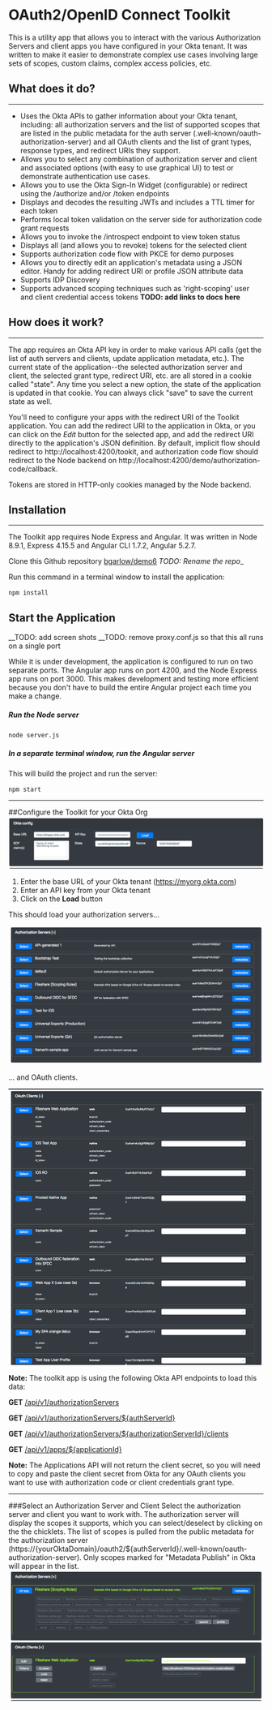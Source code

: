# OAuth2/OpenID Connect Toolkit
This is a utility app that allows you to interact with the various Authorization Servers and client apps you have configured in your Okta tenant. It was written to make it easier to demonstrate complex use cases involving large sets of scopes, custom claims, complex access policies, etc.

## What does it do?

---
- Uses the Okta APIs to gather information about your Okta tenant, including: all authorization servers and the list of supported scopes that are listed in the public metadata for the auth server (.well-known/oauth-authorization-server) and all OAuth clients and the list of grant types, response types, and redirect URIs they support.
- Allows you to select any combination of authorization server and client and associated options (with easy to use graphical UI) to test or demonstrate authentication use cases.
- Allows you to use the Okta Sign-In Widget (configurable) or redirect using the /authorize and/or /token endpoints
- Displays and decodes the resulting JWTs and includes a TTL timer for each token
- Performs local token validation on the server side for authorization code grant requests
- Allows you to invoke the /introspect endpoint to view token status
- Displays all (and allows you to revoke) tokens for the selected client
- Supports authorization code flow with PKCE for demo purposes
- Allows you to directly edit an application's metadata using a JSON editor. Handy for adding redirect URI or profile JSON attribute data
- Supports IDP Discovery
- Supports advanced scoping techniques such as 'right-scoping' user and client credential access tokens __TODO: add links to docs here__
## How does it work?

---
The app requires an Okta API key in order to make various API calls (get the list of auth servers and clients, update application metadata, etc.). The current state of the application--the selected authorization server and client, the selected grant type, redirect URI, etc. are all stored in a cookie called "state". Any time you select a new option, the state of the application is updated in that cookie. You can always click "save" to save the current state as well.

You'll need to configure your apps with the redirect URI of the Toolkit application. You can add the redirect URI to the application in Okta, or you can click on the _Edit_ button for the selected app, and add the redirect URI directly to the application's JSON definition. By default, implicit flow should redirect to http://localhost:4200/tookit, and authorization code flow should redirect to the Node backend on http://localhost:4200/demo/authorization-code/callback.

Tokens are stored in HTTP-only cookies managed by the Node backend. 
## Installation

---
The Toolkit app requires Node Express and Angular. It was written in Node 8.9.1, Express 4.15.5 and Angular CLI 1.7.2, Angular 5.2.7.

Clone this Github repository [bgarlow/demo6](https://github.com/bgarlow/demo6) _TODO: Rename the repo__

Run this command in a terminal window to install the application:
```
npm install
```
## Start the Application

__TODO: add screen shots
__TODO: remove proxy.conf.js so that this all runs on a single port

While it is under development, the application is configured to run on two separate ports. The Angular app runs on port 4200, and the Node Express app runs on port 3000. This makes development and testing more efficient because you don't have to build the entire Angular project each time you make a change. 

##### Run the Node server
```
node server.js
```

##### In a separate terminal window, run the Angular server
This will build the project and run the server:
```
npm start
```
---
##Configure the Toolkit for your Okta Org
![Okta Config](src/assets/okta_config.png)
1. Enter the base URL of your Okta tenant (https://myorg.okta.com)
2. Enter an API key from your Okta tenant
3. Click on the __Load__ button

This should load your authorization servers...

![Auth Servers](src/assets/auth_servers.png)

... and OAuth clients.

![OAuth Clients](src/assets/oauth_clients.png)

__Note:__ The toolkit app is using the following Okta API endpoints to load this data:

__GET__ [/api/v1/authorizationServers](https://developer.okta.com/docs/api/resources/authorization-servers#create-authorization-server)

__GET__ [/api/v1/authorizationServers/${authServerId}](https://developer.okta.com/docs/api/resources/authorization-servers#get-authorization-server)

__GET__ [/api/v1/authorizationServers/${authorizationServerId}/clients](https://developer.okta.com/docs/api/resources/authorization-servers#list-client-resources-for-an-authorization-server)

__GET__ [/api/v1/apps/${applicationId}](https://developer.okta.com/docs/api/resources/apps#get-application)

__Note:__ The Applications API will not return the client secret, so you will need to copy and paste the client secret from Okta for any OAuth clients you want to use with authorization code or client credentials grant type.
___
###Select an Authorization Server and Client
Select the authorization server and client you want to work with. The authorization server will display the scopes it supports, which you can select/deselect by clicking on the the chicklets. The list of scopes is pulled from the public metadata for the authorization server (https://{yourOktaDomain}/oauth2/${authServerId}/.well-known/oauth-authorization-server). Only scopes marked for "Metadata Publish" in Okta will appear in the list.
![Auth Server and Client](src/assets/server_client.png)

